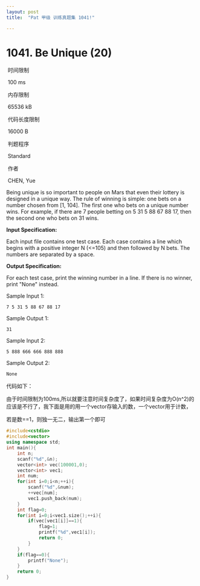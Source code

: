 ```yaml
---
layout: post
title:  "Pat 甲级 训练真题集 1041!"

---
```

# 1041. Be Unique (20)

​    时间限制  

​    100 ms

​    内存限制  

​    65536 kB

​    代码长度限制  

​    16000 B

​      判题程序    

​      Standard    

​      作者    

​      CHEN, Yue

Being unique is so important to people on Mars that even their lottery is designed in a unique way.  The rule of winning is simple: one bets on a number chosen from [1, 104].  The first one who bets on a unique number wins.  For example, if there are 7 people betting on 5 31 5 88 67 88 17, then the second one who bets on 31 wins.

**Input Specification:**

Each input file contains one test case.  Each case contains a line which begins with a positive integer N (<=105) and then followed by N bets.  The numbers are separated by a space.

**Output Specification:**

For each test case, print the winning number in a line.  If there is no winner, print "None" instead.

Sample Input 1:

```
7 5 31 5 88 67 88 17

```

Sample Output 1:

```
31

```

Sample Input 2:

```
5 888 666 666 888 888

```

Sample Output 2:

```
None
```

代码如下：

由于时间限制为100ms,所以就要注意时间复杂度了，如果时间复杂度为O(n^2)的应该是不行了，我下面是用的用一个vector存输入的数，一个vector用于计数，

若是数==1，则独一无二，输出第一个即可

```c++
#include<cstdio>
#include<vector>
using namespace std;
int main(){
	int n;
	scanf("%d",&n);
	vector<int> vec(100001,0);
	vector<int> vec1;
	int num;
	for(int i=0;i<n;++i){
		scanf("%d",&num);
		++vec[num];
		vec1.push_back(num);
	}
	int flag=0;
	for(int i=0;i<vec1.size();++i){
		if(vec[vec1[i]]==1){
			flag=1;
			printf("%d",vec1[i]);
			return 0;
		}
	}
	if(flag==0){
		printf("None");
	}
	return 0;
}
```



